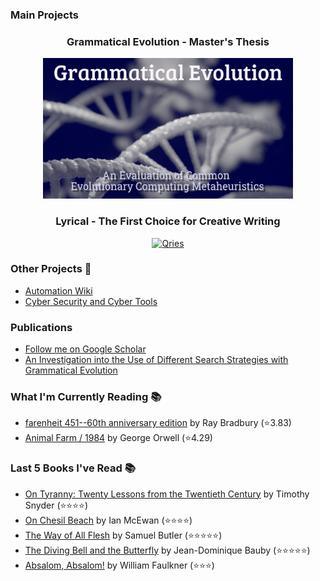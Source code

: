 ### Main Projects ###
<div align="center">
    <h3>Grammatical Evolution - Master's Thesis</h3>
     <a href="https://github.com/johnosbb/Grammatical-Evolution">
         <img alt="Qries" src="https://github.com/johnosbb/Grammatical-Evolution/blob/main/ga.png"
         width=400">
      </a>
  
</div>

<div align="center">
     <h3>Lyrical - The First Choice for Creative Writing</h3>
     <a href="https://github.com/johnosbb/Lyrical">
         <img alt="Qries" src="https://github.com/johnosbb/Lyrical/blob/main/Lyrical.png"
         width=400">
      </a>
   
</div>


### Other Projects 🔭
 - [Automation Wiki](https://github.com/johnosbb/Automation)
 - [Cyber Security and Cyber Tools](https://github.com/johnosbb/CyberTools)

### Publications
- [Follow me on Google Scholar](https://scholar.google.com/citations?user=JLblTiIAAAAJ&hl=en&oi=sra)
- [An Investigation into the Use of Different Search Strategies with Grammatical Evolution](https://link.springer.com/chapter/10.1007/3-540-45984-7_26)

### What I'm Currently Reading 📚
<!-- GOODREADS-LIST:START -->
- [farenheit 451--60th anniversary edition](https://www.goodreads.com/review/show/4366088209?utm_medium=api&utm_source=rss) by Ray Bradbury (⭐️3.83)
- [Animal Farm / 1984](https://www.goodreads.com/review/show/4307475159?utm_medium=api&utm_source=rss) by George Orwell (⭐️4.29)
<!-- GOODREADS-LIST:END -->

### Last 5 Books I've Read 📚
<!-- GOODREADS-READ-LIST:START -->
- [On Tyranny: Twenty Lessons from the Twentieth Century](https://www.goodreads.com/review/show/4362375653?utm_medium=api&utm_source=rss) by Timothy Snyder (⭐⭐⭐⭐)
- [On Chesil Beach](https://www.goodreads.com/review/show/4366047286?utm_medium=api&utm_source=rss) by Ian McEwan (⭐⭐⭐⭐)
- [The Way of All Flesh](https://www.goodreads.com/review/show/4364398127?utm_medium=api&utm_source=rss) by Samuel Butler (⭐⭐⭐⭐⭐)
- [The Diving Bell and the Butterfly](https://www.goodreads.com/review/show/4364396144?utm_medium=api&utm_source=rss) by Jean-Dominique Bauby (⭐⭐⭐⭐⭐)
- [Absalom, Absalom!](https://www.goodreads.com/review/show/4363406799?utm_medium=api&utm_source=rss) by William Faulkner (⭐⭐⭐)
<!-- GOODREADS-READ-LIST:END -->

<!--
**johnosbb/johnosbb** is a ✨ _special_ ✨ repository because its `README.md` (this file) appears on your GitHub profile.

Here are some ideas to get you started:

- 🔭 I’m currently working on ...
- 🌱 I’m currently learning ...
- 👯 I’m looking to collaborate on ...
- 🤔 I’m looking for help with ...
- 💬 Ask me about ...
- 📫 How to reach me: ...
- 😄 Pronouns: ...
- ⚡ Fun fact: ...
-->
